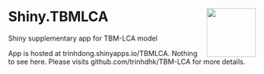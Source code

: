 # Shiny.TBMLCA <img align="right" src="https://trinhdong.shinyapps.io/TBMLCA/_w_73114c35/assets/hex.svg" width="100" height="100" />

Shiny supplementary app for TBM-LCA model

App is hosted at trinhdong.shinyapps.io/TBMLCA.
Nothing to see here. Please visits github.com/trinhdhk/TBM-LCA for more details.
